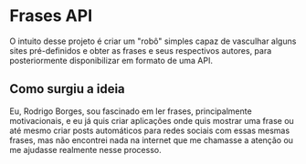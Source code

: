# Frases API

O intuito desse projeto é criar um "robô" simples capaz de vasculhar
alguns sites pré-definidos e obter as frases e seus respectivos
autores, para posteriormente disponibilizar em formato de uma API.

## Como surgiu a ideia
Eu, Rodrigo Borges, sou fascinado em ler frases, principalmente
motivacionais, e eu já quis criar aplicações onde quis mostrar uma frase
ou até mesmo criar posts automáticos para redes sociais
com essas mesmas frases, mas não encontrei nada na internet que me 
chamasse a atenção ou me ajudasse realmente nesse processo.

